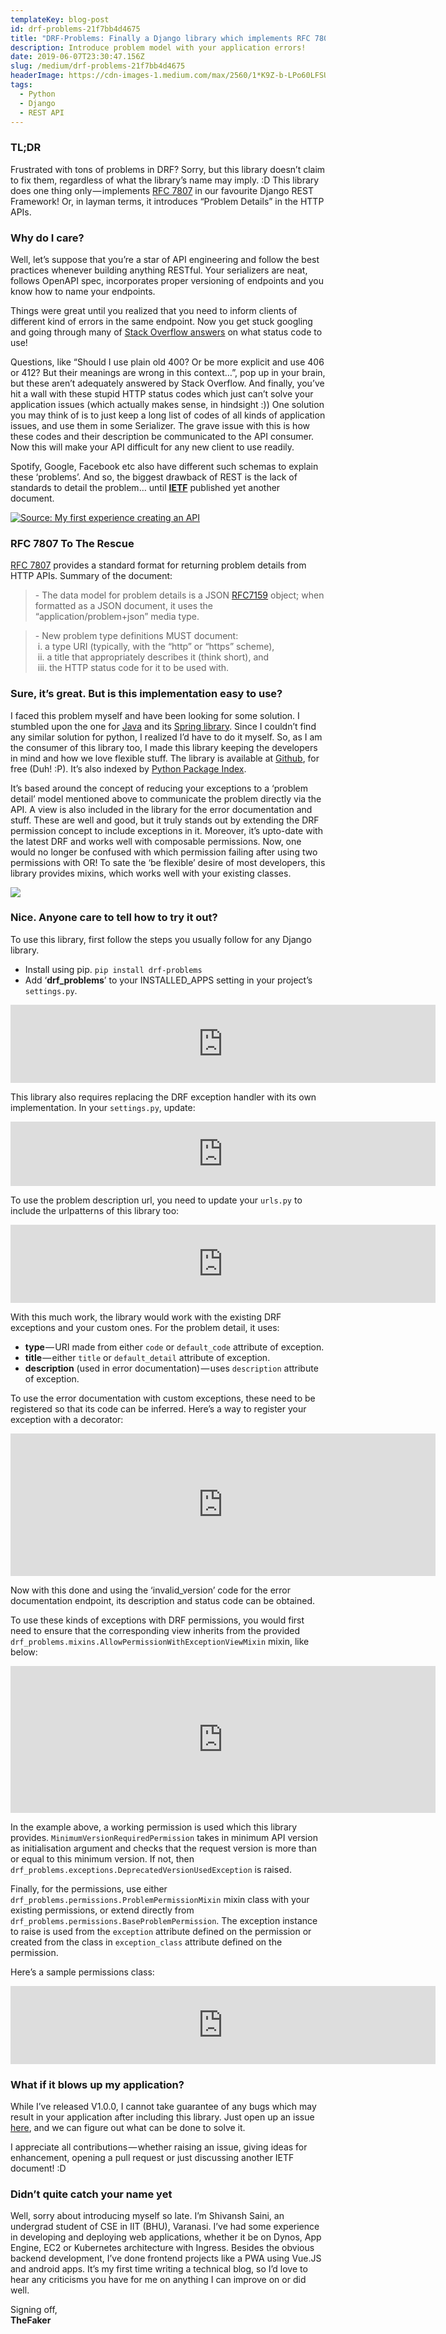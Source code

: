 ```yaml
---
templateKey: blog-post
id: drf-problems-21f7bb4d4675
title: "DRF-Problems: Finally a Django library which implements RFC 7807!"
description: Introduce problem model with your application errors!
date: 2019-06-07T23:30:47.156Z
slug: /medium/drf-problems-21f7bb4d4675
headerImage: https://cdn-images-1.medium.com/max/2560/1*K9Z-b-LPo60LFSUkl-mrUg.png
tags:
  - Python
  - Django
  - REST API
---
```


### TL;DR

Frustrated with tons of problems in DRF? Sorry, but this library doesn’t claim to fix them, regardless of what the library’s name may imply. :D This library does one thing only — implements [RFC 7807](https://tools.ietf.org/html/rfc7807) in our favourite Django REST Framework! Or, in layman terms, it introduces “Problem Details” in the HTTP APIs.

### Why do I care?

Well, let’s suppose that you’re a star of API engineering and follow the best practices whenever building anything RESTful. Your serializers are neat, follows OpenAPI spec, incorporates proper versioning of endpoints and you know how to name your endpoints.

Things were great until you realized that you need to inform clients of different kind of errors in the same endpoint. Now you get stuck googling and going through many of [Stack Overflow answers](https://stackoverflow.com/questions/3050518/what-http-status-response-code-should-i-use-if-the-request-is-missing-a-required/3050561) on what status code to use!

Questions, like “Should I use plain old 400? Or be more explicit and use 406 or 412? But their meanings are wrong in this context…”, pop up in your brain, but these aren’t adequately answered by Stack Overflow. And finally, you’ve hit a wall with these stupid HTTP status codes which just can’t solve your application issues (which actually makes sense, in hindsight :)) One solution you may think of is to just keep a long list of codes of all kinds of application issues, and use them in some Serializer. The grave issue with this is how these codes and their description be communicated to the API consumer. Now this will make your API difficult for any new client to use readily.

Spotify, Google, Facebook etc also have different such schemas to explain these ‘problems’. And so, the biggest drawback of REST is the lack of standards to detail the problem… until [**IETF**](https://en.wikipedia.org/wiki/Internet_Engineering_Task_Force) published yet another document.

[![Source: My first experience creating an API](https://cdn-images-1.medium.com/max/800/0*cxZnaB23L0HaJVVo)](https://restful.io/making-my-first-api-using-python-flask-8d7d83e45e36)

<!-- Source: [My first experience creating an API](https://restful.io/making-my-first-api-using-python-flask-8d7d83e45e36) -->

### RFC 7807 To The Rescue

[RFC 7807](https://tools.ietf.org/html/rfc7807) provides a standard format for returning problem details from HTTP APIs. Summary of the document:

> \- The data model for problem details is a JSON [RFC7159](https://tools.ietf.org/html/rfc7159) object; when formatted as a JSON document, it uses the “application/problem+json” media type.

> \- New problem type definitions MUST document:  
>  i. a type URI (typically, with the “http” or “https” scheme),  
>  ii. a title that appropriately describes it (think short), and  
>  iii. the HTTP status code for it to be used with.

### Sure, it’s great. But is this implementation easy to use?

I faced this problem myself and have been looking for some solution. I stumbled upon the one for [Java](https://github.com/zalando/problem) and its [Spring library](https://github.com/zalando/problem-spring-web). Since I couldn’t find any similar solution for python, I realized I’d have to do it myself. So, as I am the consumer of this library too, I made this library keeping the developers in mind and how we love flexible stuff. The library is available at [Github](https://github.com/shivanshs9/drf-problems/), for free (Duh! :P). It’s also indexed by [Python Package Index](https://pypi.org/project/drf-problems/).

It’s based around the concept of reducing your exceptions to a ‘problem detail’ model mentioned above to communicate the problem directly via the API. A view is also included in the library for the error documentation and stuff. These are well and good, but it truly stands out by extending the DRF permission concept to include exceptions in it. Moreover, it’s upto-date with the latest DRF and works well with composable permissions. Now, one would no longer be confused with which permission failing after using two permissions with OR! To sate the ‘be flexible’ desire of most developers, this library provides mixins, which works well with your existing classes.

![](https://cdn-images-1.medium.com/max/800/0*DeouEsZ9-pifZvvd)

### Nice. Anyone care to tell how to try it out?

To use this library, first follow the steps you usually follow for any Django library.

- Install using pip. `pip install drf-problems`
- Add ‘**drf_problems**’ to your INSTALLED_APPS setting in your project’s `settings.py`.

<center>
<iframe src="https://gist.github.com/shivanshs9/ec1dddd1a32ea53e3420c23173facf25.pibb" allowfullscreen="" frameborder="0" height="125" width="680" title="Add app to 'INSTALLED_APPS'" scrolling="auto"></iframe>
</center>

This library also requires replacing the DRF exception handler with its own implementation. In your `settings.py`, update:

<center>
<iframe src="https://gist.github.com/shivanshs9/0be09e4ae665852e4d592326402bb45b.pibb" allowfullscreen="" frameborder="0" height="103" width="680" title="Set up exception handler" scrolling="auto"></iframe>
</center>

To use the problem description url, you need to update your `urls.py` to include the urlpatterns of this library too:

<center>
<iframe src="https://gist.github.com/shivanshs9/cef423a89716684b95c626581207070f.pibb" allowfullscreen="" frameborder="0" height="125" width="680" title="Enable Error Documentation view" scrolling="auto"></iframe>
</center>

With this much work, the library would work with the existing DRF exceptions and your custom ones. For the problem detail, it uses:

- **type** — URI made from either `code` or `default_code` attribute of exception.
- **title** — either `title` or `default_detail` attribute of exception.
- **description** (used in error documentation) — uses `description` attribute of exception.

To use the error documentation with custom exceptions, these need to be registered so that its code can be inferred. Here’s a way to register your exception with a decorator:

<center>
<iframe src="https://gist.github.com/shivanshs9/46b4b93ccfdd86c91de1702b29ff60b4.pibb" allowfullscreen="" frameborder="0" height="228" width="680" title="Sample Exception class" scrolling="auto"></iframe>
</center>

Now with this done and using the ‘invalid_version’ code for the error documentation endpoint, its description and status code can be obtained.

To use these kinds of exceptions with DRF permissions, you would first need to ensure that the corresponding view inherits from the provided `drf_problems.mixins.AllowPermissionWithExceptionViewMixin` mixin, like below:

<center>
<iframe src="https://gist.github.com/shivanshs9/8775d3e1968fc049f848114ac11d03e2.pibb" allowfullscreen="" frameborder="0" height="235" width="680" title="Sample View class" scrolling="auto"></iframe>
</center>

In the example above, a working permission is used which this library provides. `MinimumVersionRequiredPermission` takes in minimum API version as initialisation argument and checks that the request version is more than or equal to this minimum version. If not, then `drf_problems.exceptions.DeprecatedVersionUsedException` is raised.

Finally, for the permissions, use either `drf_problems.permissions.ProblemPermissionMixin` mixin class with your existing permissions, or extend directly from `drf_problems.permissions.BaseProblemPermission`. The exception instance to raise is used from the `exception` attribute defined on the permission or created from the class in `exception_class` attribute defined on the permission.

Here’s a sample permissions class:

<center>
<iframe src="https://gist.github.com/shivanshs9/502220670334e302b3b3aeece5941651.pibb" allowfullscreen="" frameborder="0" height="125" width="680" title="Sample Permission class" scrolling="auto"></iframe>
</center>

### What if it blows up my application?

While I’ve released V1.0.0, I cannot take guarantee of any bugs which may result in your application after including this library. Just open up an issue [here](https://github.com/shivanshs9/drf-problems/issues/new), and we can figure out what can be done to solve it.

I appreciate all contributions — whether raising an issue, giving ideas for enhancement, opening a pull request or just discussing another IETF document! :D

### Didn’t quite catch your name yet

Well, sorry about introducing myself so late. I’m Shivansh Saini, an undergrad student of CSE in IIT (BHU), Varanasi. I’ve had some experience in developing and deploying web applications, whether it be on Dynos, App Engine, EC2 or Kubernetes architecture with Ingress. Besides the obvious backend development, I’ve done frontend projects like a PWA using Vue.JS and android apps. It’s my first time writing a technical blog, so I’d love to hear any criticisms you have for me on anything I can improve on or did well.

Signing off,   
**TheFaker**
